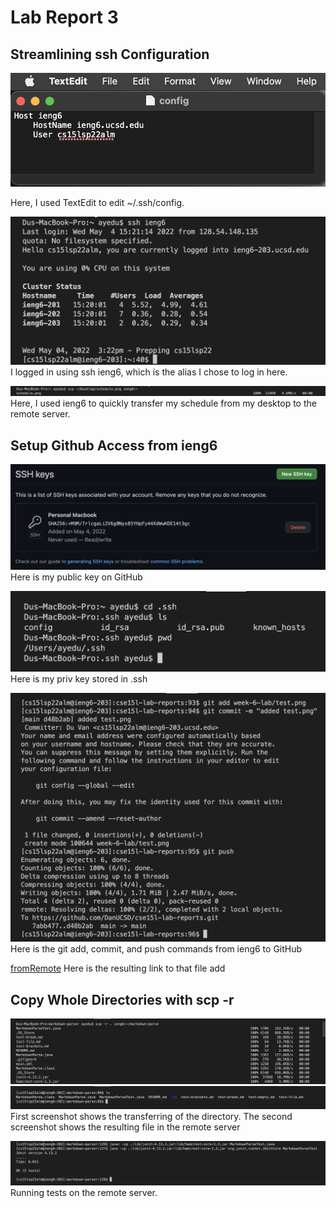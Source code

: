 # Lab Report 3

## Streamlining ssh Configuration
![Image](sshTextEdit.png)

Here, I used TextEdit to edit ~/.ssh/config. 

![Image](sshLogIn.png)
I logged in using ssh ieng6, which is the alias I chose to log in here.

![Image](scpTransfer.png)
Here, I used ieng6 to quickly transfer my schedule from my desktop to the remote server.

## Setup Github Access from ieng6
![Image](pubKeyGH.png)
Here is my public key on GitHub

![Image](privkey.png)
Here is my priv key stored in .ssh

![Image](gitOnRemote.png)
Here is the git add, commit, and push commands from ieng6 to GitHub

[fromRemote](https://github.com/DanUCSD/cse15l-lab-reports/blob/main/week-6-lab/test.png)
Here is the resulting link to that file add

## Copy Whole Directories with scp -r
![Image](scpMDP.png)
![Image](scpMDP2.png)
First screenshot shows the transferring of the directory. The second screenshot shows the resulting file in the remote server

![Image](runningTest.png)
Running tests on the remote server.

